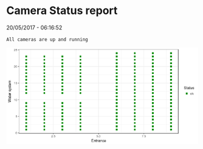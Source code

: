Camera Status report
================
20/05/2017 - 06:16:52

    All cameras are up and running

![](camreport_files/figure-markdown_github/unnamed-chunk-2-1.png)
